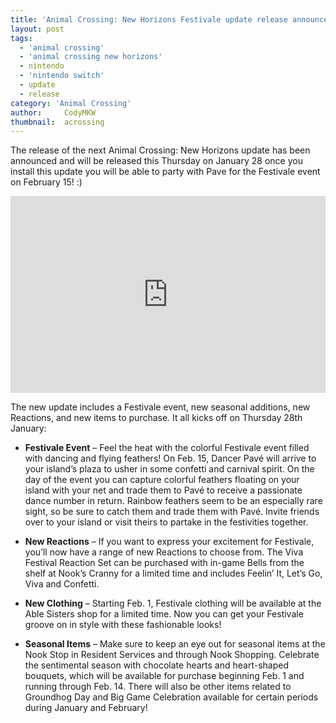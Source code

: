 ```yaml
---
title: 'Animal Crossing: New Horizons Festivale update release announced'
layout: post
tags:
  - 'animal crossing'
  - 'animal crossing new horizons'
  - nintendo
  - 'nintendo switch'
  - update
  - release
category: 'Animal Crossing'
author:     CodyMKW
thumbnail:  acrossing
---
```

The release of the next Animal Crossing: New Horizons update has been announced and will be released this Thursday on January 28 once you install this update you will be able to party with Pave for the Festivale event on February 15! :)

<center><iframe width="100%" height="315" src="https://www.youtube.com/embed/Ck57sOYq7YI" frameborder="0" allow="accelerometer; autoplay; clipboard-write; encrypted-media; gyroscope; picture-in-picture" allowfullscreen></iframe></center>

The new update includes a Festivale event, new seasonal additions, new Reactions, and new items to purchase. It all kicks off on Thursday 28th January:
- **Festivale Event** – Feel the heat with the colorful Festivale event filled with dancing and flying feathers! On Feb. 15, Dancer Pavé will arrive to your island’s plaza to usher in some confetti and carnival spirit. On the day of the event you can capture colorful feathers floating on your island with your net and trade them to Pavé to receive a passionate dance number in return. Rainbow feathers seem to be an especially rare sight, so be sure to catch them and trade them with Pavé. Invite friends over to your island or visit theirs to partake in the festivities together.

- **New Reactions** – If you want to express your excitement for Festivale, you’ll now have a range of new Reactions to choose from. The Viva Festival Reaction Set can be purchased with in-game Bells from the shelf at Nook’s Cranny for a limited time and includes Feelin’ It, Let’s Go, Viva and Confetti.

- **New Clothing** – Starting Feb. 1, Festivale clothing will be available at the Able Sisters shop for a limited time. Now you can get your Festivale groove on in style with these fashionable looks!

- **Seasonal Items** – Make sure to keep an eye out for seasonal items at the Nook Stop in Resident Services and through Nook Shopping. Celebrate the sentimental season with chocolate hearts and heart-shaped bouquets, which will be available for purchase beginning Feb. 1 and running through Feb. 14. There will also be other items related to Groundhog Day and Big Game Celebration available for certain periods during January and February!

